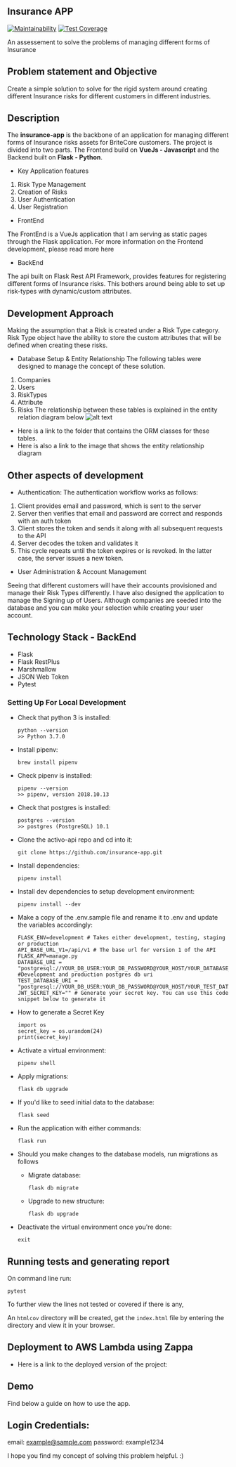 ## Insurance APP

[![Maintainability](https://api.codeclimate.com/v1/badges/ddb10332ab0cce466344/maintainability)](https://codeclimate.com/github/gofaniyi/insurance-api/maintainability)
[![Test Coverage](https://api.codeclimate.com/v1/badges/ddb10332ab0cce466344/test_coverage)](https://codeclimate.com/github/gofaniyi/insurance-api/test_coverage)

An assessement to solve the problems of managing different forms of Insurance

## Problem statement and Objective

Create a simple solution to solve for the rigid system around creating different Insurance risks for 
different customers in different industries.


## Description

The **insurance-app** is the backbone of an application for managing different forms of Insurance risks assets for BriteCore customers. The project is divided into two parts. The Frontend build on **VueJs - Javascript** and the Backend built on **Flask - Python**.


- Key Application features

1. Risk Type Management
2. Creation of Risks
3. User Authentication
4. User Registration


- FrontEnd

The FrontEnd is a VueJs application that I am serving as static pages through the Flask application. For more information on the Frontend development, please read more here


- BackEnd

The api built on Flask Rest API Framework, provides features for registering different forms of Insurance risks. This bothers around being able to set up risk-types with dynamic/custom attributes.

## Development Approach

Making the assumption that a Risk is created under a Risk Type category. Risk Type object have the ability to store 
the custom attributes that will be defined when creating these risks.

- Database Setup & Entity Relationship
The following tables were designed to manage the concept of these solution.
1. Companies
2. Users
3. RiskTypes
4. Attribute
5. Risks
The relationship between these tables is explained in the entity relation diagram below
![alt text](https://image.prntscr.com/image/_xNnSioyRAiRUEdjv79igw.png)
* Here is a link to the folder that contains the ORM classes for these tables. 
* Here is also a link to the image that shows the entity relationship diagram


## Other aspects of development

- Authentication: 
The authentication workflow works as follows:

1. Client provides email and password, which is sent to the server
2. Server then verifies that email and password are correct and responds with an auth token
3. Client stores the token and sends it along with all subsequent requests to the API
4. Server decodes the token and validates it
5. This cycle repeats until the token expires or is revoked. In the latter case, the server issues a new token.

- User Administration & Account Management

Seeing that different customers will have their accounts provisioned and manage their Risk Types differently. I have also designed the application to manage the Signing up of Users. Although companies are seeded into the database and you
can make your selection while creating your user account.


## Technology Stack - BackEnd

- Flask
- Flask RestPlus
- Marshmallow
- JSON Web Token
- Pytest


###  Setting Up For Local Development

-   Check that python 3 is installed:

    ```
    python --version
    >> Python 3.7.0
    ```

-   Install pipenv:

    ```
    brew install pipenv
    ```

-   Check pipenv is installed:
    ```
    pipenv --version
    >> pipenv, version 2018.10.13
    ```
-   Check that postgres is installed:

    ```
    postgres --version
    >> postgres (PostgreSQL) 10.1
    ```

-   Clone the activo-api repo and cd into it:

    ```
    git clone https://github.com/insurance-app.git
    ```

-   Install dependencies:

    ```
    pipenv install
    ```

-   Install dev dependencies to setup development environment:

    ```
    pipenv install --dev
    ```

-   Make a copy of the .env.sample file and rename it to .env and update the variables accordingly:

    ```
    FLASK_ENV=development # Takes either development, testing, staging or production
    API_BASE_URL_V1=/api/v1 # The base url for version 1 of the API
    FLASK_APP=manage.py
    DATABASE_URI = "postgresql://YOUR_DB_USER:YOUR_DB_PASSWORD@YOUR_HOST/YOUR_DATABASE_NAME" #Development and production postgres db uri
    TEST_DATABASE_URI = "postgresql://YOUR_DB_USER:YOUR_DB_PASSWORD@YOUR_HOST/YOUR_TEST_DATABASE_NAME"
    JWT_SECRET_KEY="" # Generate your secret key. You can use this code snippet below to generate it
    ```

-   How to generate a Secret Key
    ```
    import os
    secret_key = os.urandom(24)
    print(secret_key)
    ```

-   Activate a virtual environment:

    ```
    pipenv shell
    ```

-   Apply migrations:

    ```
    flask db upgrade
    ```

-   If you'd like to seed initial data to the database:

    ```
    flask seed
    ```

*   Run the application with either commands:

    ```
    flask run
    ```

*   Should you make changes to the database models, run migrations as follows

    -   Migrate database:

        ```
        flask db migrate
        ```

    -   Upgrade to new structure:
        ```
        flask db upgrade
        ```

*   Deactivate the virtual environment once you're done:
    ```
    exit
    ```

## Running tests and generating report

On command line run:

```
pytest
```

To further view the lines not tested or covered if there is any,

An `htmlcov` directory will be created, get the `index.html` file by entering the directory and view it in your browser.


## Deployment to AWS Lambda using Zappa

- Here is a link to the deployed version of the project: 

## Demo

Find below a guide on how to use the app.

## Login Credentials:

email: example@sample.com
password: example1234





I hope you find my concept of solving this problem helpful. :)
